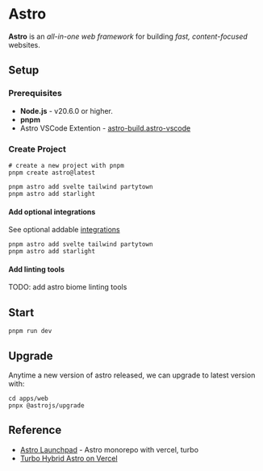 # Astro

**Astro** is an _all-in-one web framework_ for building _fast, content-focused_ websites.

## Setup

### Prerequisites

- **Node.js** - v20.6.0 or higher.
- **pnpm**
- Astro VSCode Extention - [astro-build.astro-vscode](https://marketplace.visualstudio.com/items?itemName=astro-build.astro-vscode)

### Create Project

```shell
# create a new project with pnpm
pnpm create astro@latest

pnpm astro add svelte tailwind partytown
pnpm astro add starlight
```

#### Add optional integrations

See optional addable [integrations](https://docs.astro.build/en/guides/integrations-guide/svelte/)

```shell
pnpm astro add svelte tailwind partytown
pnpm astro add starlight
```

#### Add linting tools

TODO: add astro biome linting tools

## Start

```shell
pnpm run dev
```

## Upgrade

Anytime a new version of astro released, we can upgrade to latest version with:

```shell
cd apps/web
pnpx @astrojs/upgrade
```

## Reference

- [Astro Launchpad](https://github.com/kyr0/astro-launchpad/tree/main) - Astro monorepo with vercel, turbo
- [Turbo Hybrid Astro on Vercel](https://github.com/kyr0/turbo-hybrid-astro-on-vercel/tree/main)
